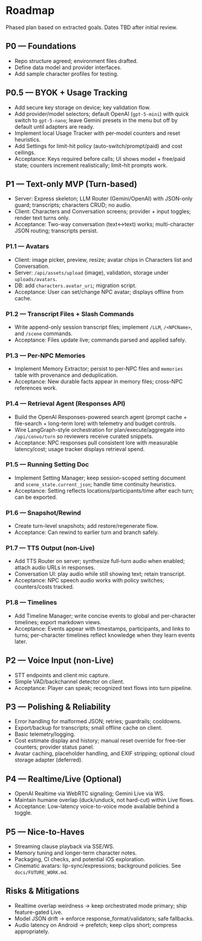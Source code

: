 # Roadmap

Phased plan based on extracted goals. Dates TBD after initial review.

## P0 — Foundations
- Repo structure agreed; environment files drafted.
- Define data model and provider interfaces.
- Add sample character profiles for testing.

## P0.5 — BYOK + Usage Tracking
- Add secure key storage on device; key validation flow.
- Add provider/model selectors; default OpenAI (`gpt-5-mini`) with quick switch to `gpt-5-nano`; leave Gemini presets in the menu but off by default until adapters are ready.
- Implement local Usage Tracker with per-model counters and reset heuristics.
- Add Settings for limit-hit policy (auto-switch/prompt/paid) and cost ceilings.
- Acceptance: Keys required before calls; UI shows model + free/paid state; counters increment realistically; limit-hit prompts work.

## P1 — Text-only MVP (Turn-based)
- Server: Express skeleton; LLM Router (Gemini/OpenAI) with JSON-only guard; transcripts; characters CRUD; no audio.
- Client: Characters and Conversation screens; provider + input toggles; render text turns only.
- Acceptance: Two-way conversation (text↔text) works; multi-character JSON routing; transcripts persist.

### P1.1 — Avatars
- Client: image picker, preview, resize; avatar chips in Characters list and Conversation.
- Server: `/api/assets/upload` (image), validation, storage under `uploads/avatars`.
- DB: add `characters.avatar_uri`; migration script.
- Acceptance: User can set/change NPC avatar; displays offline from cache.

### P1.2 — Transcript Files + Slash Commands
- Write append-only session transcript files; implement `/LLM`, `/<NPCName>`, and `/scene` commands.
- Acceptance: Files update live; commands parsed and applied safely.

### P1.3 — Per-NPC Memories
- Implement Memory Extractor; persist to per-NPC files and `memories` table with provenance and deduplication.
- Acceptance: New durable facts appear in memory files; cross-NPC references work.

### P1.4 — Retrieval Agent (Responses API)
- Build the OpenAI Responses-powered search agent (prompt cache + file-search + long-term lore) with telemetry and budget controls.
- Wire LangGraph-style orchestration for plan/execute/aggregate into `/api/convo/turn` so reviewers receive curated snippets.
- Acceptance: NPC responses pull consistent lore with measurable latency/cost; usage tracker displays retrieval spend.

### P1.5 — Running Setting Doc
- Implement Setting Manager; keep session-scoped setting document and `scene_state.current_json`; handle time continuity heuristics.
- Acceptance: Setting reflects locations/participants/time after each turn; can be exported.

### P1.6 — Snapshot/Rewind
- Create turn-level snapshots; add restore/regenerate flow.
- Acceptance: Can rewind to earlier turn and branch safely.

### P1.7 — TTS Output (non-Live)
- Add TTS Router on server; synthesize full-turn audio when enabled; attach audio URLs in responses.
- Conversation UI: play audio while still showing text; retain transcript.
- Acceptance: NPC speech audio works with policy switches; counters/costs tracked.

### P1.8 — Timelines
- Add Timeline Manager; write concise events to global and per-character timelines; export markdown views.
- Acceptance: Events appear with timestamps, participants, and links to turns; per-character timelines reflect knowledge when they learn events later.

## P2 — Voice Input (non-Live)
- STT endpoints and client mic capture.
- Simple VAD/backchannel detector on client.
- Acceptance: Player can speak; recognized text flows into turn pipeline.

## P3 — Polishing & Reliability
- Error handling for malformed JSON; retries; guardrails; cooldowns.
- Export/backup for transcripts; small offline cache on client.
- Basic telemetry/logging.
- Cost estimate display and history; manual reset override for free-tier counters; provider status panel.
 - Avatar caching, placeholder handling, and EXIF stripping; optional cloud storage adapter (deferred).

## P4 — Realtime/Live (Optional)
- OpenAI Realtime via WebRTC signaling; Gemini Live via WS.
- Maintain humane overlap (duck/unduck, not hard-cut) within Live flows.
- Acceptance: Low-latency voice-to-voice mode available behind a toggle.

## P5 — Nice-to-Haves
- Streaming clause playback via SSE/WS.
- Memory tuning and longer-term character notes.
- Packaging, CI checks, and potential iOS exploration.
 - Cinematic avatars: lip-sync/expressions; background policies. See `docs/FUTURE_WORK.md`.

## Risks & Mitigations
- Realtime overlap weirdness → keep orchestrated mode primary; ship feature-gated Live.
- Model JSON drift → enforce response_format/validators; safe fallbacks.
- Audio latency on Android → prefetch; keep clips short; compress appropriately.
